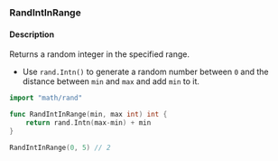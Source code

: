 ### RandIntInRange

#### Description

Returns a random integer in the specified range.

- Use `rand.Intn()` to generate a random number between `0` and the distance between `min` and `max` and add `min` to it.

```go
import "math/rand"

func RandIntInRange(min, max int) int {
	return rand.Intn(max-min) + min
}
```

```go
RandIntInRange(0, 5) // 2
```
